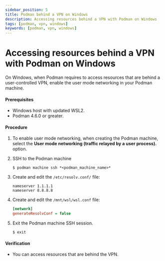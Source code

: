 ```yaml
---
sidebar_position: 5
title: Podman behind a VPN on Windows
description: Accessing resources behind a VPN with Podman on Windows
tags: [podman, vpn, windows]
keywords: [podman, vpn, windows]
---
```


# Accessing resources behind a VPN with Podman on Windows

On Windows, when Podman requires to access resources that are behind a user-controlled VPN, enable the user mode networking in your Podman machine.

#### Prerequisites

- Windows host with updated WSL2.
- Podman 4.6.0 or greater.

#### Procedure

1. To enable user mode networking, when creating the Podman machine, select the **User mode networking (traffic relayed by a user process).** option.

2. SSH to the Podman machine

   ```shell-session
   $ podman machine ssh *<podman_machine_name>*
   ```

3. Create and edit the `/etc/resolv.conf/` file:

   ```
   nameserver 1.1.1.1
   nameserver 8.8.8.8
   ```

4. Create and edit the `/mnt/wsl/wsl.conf` file:

   ```ini
   [network]
   generateResolvConf = false
   ```

5. Exit the Podman machine SSH session.

   ```shell-session
   $ exit
   ```

#### Verification

- You can access resources that are behind the VPN.
